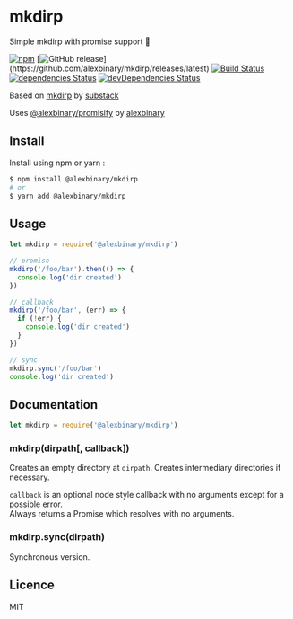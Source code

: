 # mkdirp

Simple mkdirp with promise support 🎉

[![npm](https://img.shields.io/npm/v/@alexbinary/mkdirp.svg)](https://www.npmjs.com/package/@alexbinary/mkdirp)
[![GitHub release](https://img.shields.io/github/release/alexbinary/mkdirp.svg?label="github")](https://github.com/alexbinary/mkdirp/releases/latest)
[![Build Status](https://travis-ci.org/alexbinary/mkdirp.svg)](https://travis-ci.org/alexbinary/mkdirp)
[![dependencies Status](https://david-dm.org/alexbinary/mkdirp/status.svg)](https://david-dm.org/alexbinary/mkdirp)
[![devDependencies Status](https://david-dm.org/alexbinary/mkdirp/dev-status.svg)](https://david-dm.org/alexbinary/mkdirp?type=dev)

Based on [mkdirp](https://www.npmjs.com/package/mkdirp) by [substack](https://www.npmjs.com/~substack)

Uses [@alexbinary/promisify](https://www.npmjs.com/package/@alexbinary/promisify) by [alexbinary](https://www.npmjs.com/~alexbinary)

## Install

Install using npm or yarn :

```bash
$ npm install @alexbinary/mkdirp
# or
$ yarn add @alexbinary/mkdirp
```

## Usage

```javascript
let mkdirp = require('@alexbinary/mkdirp')

// promise
mkdirp('/foo/bar').then(() => {
  console.log('dir created')
})

// callback
mkdirp('/foo/bar', (err) => {
  if (!err) {
    console.log('dir created')
  }
})

// sync
mkdirp.sync('/foo/bar')
console.log('dir created')
```

## Documentation

```javascript
let mkdirp = require('@alexbinary/mkdirp')
```

### mkdirp(dirpath[, callback])

Creates an empty directory at `dirpath`.
Creates intermediary directories if necessary.

`callback` is an optional node style callback with no arguments except for a possible error.  
Always returns a Promise which resolves with no arguments.

### mkdirp.sync(dirpath)

Synchronous version.

## Licence

MIT

